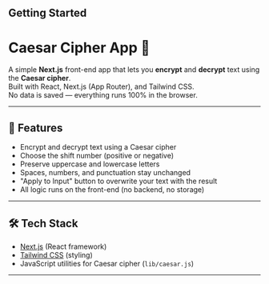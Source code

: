 
## Getting Started

# Caesar Cipher App 🔐

A simple **Next.js** front-end app that lets you **encrypt** and **decrypt** text using the **Caesar cipher**.  
Built with React, Next.js (App Router), and Tailwind CSS.  
No data is saved — everything runs 100% in the browser.

---

## 🚀 Features
- Encrypt and decrypt text using a Caesar cipher
- Choose the shift number (positive or negative)
- Preserve uppercase and lowercase letters
- Spaces, numbers, and punctuation stay unchanged
- "Apply to Input" button to overwrite your text with the result
- All logic runs on the front-end (no backend, no storage)

---

## 🛠️ Tech Stack
- [Next.js](https://nextjs.org/) (React framework)
- [Tailwind CSS](https://tailwindcss.com/) (styling)
- JavaScript utilities for Caesar cipher (`lib/caesar.js`)

---





